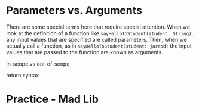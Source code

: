 # Parameters vs. Arguments
There are some special terms here that require special attention. When we look at the definition of a function like `sayHelloToStudent(student: String)`, any input values that are specified are called parameters. Then, when we actually call a function, as in `sayHelloToStudent(student: jarrod)` the input values that are passed to the function are known as arguments.


in-scope vs out-of-scope

return syntax


# Practice - Mad Lib